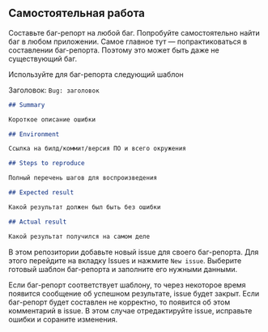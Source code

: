 ## Самостоятельная работа

Составьте баг-репорт на любой баг. Попробуйте самостоятельно найти баг в любом приложении. Самое главное тут — попрактиковаться в составлении баг-репорта. Поэтому это может быть даже не существующий баг.

Используйте для баг-репорта следующий шаблон

Заголовок: `Bug: заголовок`

```markdown
## Summary

Короткое описание ошибки

## Environment

Ссылка на билд/коммит/версия ПО и всего окружения

## Steps to reproduce

Полный перечень шагов для воспроизведения

## Expected result

Какой результат должен был быть без ошибки

## Actual result

Какой результат получился на самом деле
```

В этом репозитории добавьте новый issue для своего баг-репорта. Для этого перейдите на вкладку Issues и нажмите `New issue`. Выберите готовый шаблон баг-репорта и заполните его нужными данными.

Если баг-репорт соответствует шаблону, то через некоторое время появится сообщение об успешном результате, issue будет закрыт. Если баг-репорт будет составлен не корректно, то появится об этом комментарий в issue. В этом случае отредактируйте issue, исправьте ошибки и сораните изменения.